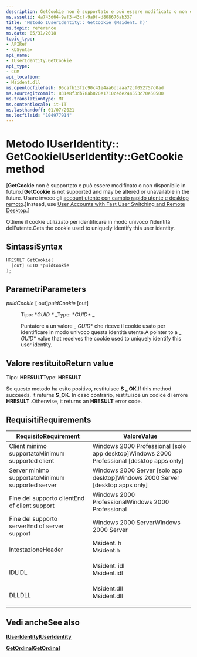 ```yaml
---
description: GetCookie non è supportato e può essere modificato o non disponibile in futuro. Usare invece gli account utente con cambio rapido utente e Desktop remoto.
ms.assetid: 4a743d64-9af3-43cf-9a9f-d808676ab337
title: 'Metodo IUserIdentity:: GetCookie (Msident. h)'
ms.topic: reference
ms.date: 05/31/2018
topic_type:
- APIRef
- kbSyntax
api_name:
- IUserIdentity.GetCookie
api_type:
- COM
api_location:
- Msident.dll
ms.openlocfilehash: 96cafb13f2c90c41e4aa6dcaaa72cf052757d0ad
ms.sourcegitcommit: 831e8f3db78ab820e1710cede244553c70e50500
ms.translationtype: MT
ms.contentlocale: it-IT
ms.lasthandoff: 01/07/2021
ms.locfileid: "104977914"
---
```

# <a name="iuseridentitygetcookie-method"></a><span data-ttu-id="a06d1-104">Metodo IUserIdentity:: GetCookie</span><span class="sxs-lookup"><span data-stu-id="a06d1-104">IUserIdentity::GetCookie method</span></span>

<span data-ttu-id="a06d1-105">\[**GetCookie** non è supportato e può essere modificato o non disponibile in futuro.</span><span class="sxs-lookup"><span data-stu-id="a06d1-105">\[**GetCookie** is not supported and may be altered or unavailable in the future.</span></span> <span data-ttu-id="a06d1-106">Usare invece gli [account utente con cambio rapido utente e desktop remoto](fastuserswitching.md).\]</span><span class="sxs-lookup"><span data-stu-id="a06d1-106">Instead, use [User Accounts with Fast User Switching and Remote Desktop](fastuserswitching.md).\]</span></span>

<span data-ttu-id="a06d1-107">Ottiene il cookie utilizzato per identificare in modo univoco l'identità dell'utente.</span><span class="sxs-lookup"><span data-stu-id="a06d1-107">Gets the cookie used to uniquely identify this user identity.</span></span>

## <a name="syntax"></a><span data-ttu-id="a06d1-108">Sintassi</span><span class="sxs-lookup"><span data-stu-id="a06d1-108">Syntax</span></span>


```C++
HRESULT GetCookie(
  [out] GUID *puidCookie
);
```



## <a name="parameters"></a><span data-ttu-id="a06d1-109">Parametri</span><span class="sxs-lookup"><span data-stu-id="a06d1-109">Parameters</span></span>

<dl> <dt>

<span data-ttu-id="a06d1-110">*puidCookie* \[ out\]</span><span class="sxs-lookup"><span data-stu-id="a06d1-110">*puidCookie* \[out\]</span></span>
</dt> <dd>

<span data-ttu-id="a06d1-111">Tipo: \**GUID \** _</span><span class="sxs-lookup"><span data-stu-id="a06d1-111">Type: \**GUID\** _</span></span>

<span data-ttu-id="a06d1-112">Puntatore a un valore _ *GUID*\* che riceve il cookie usato per identificare in modo univoco questa identità utente.</span><span class="sxs-lookup"><span data-stu-id="a06d1-112">A pointer to a _ *GUID*\* value that receives the cookie used to uniquely identify this user identity.</span></span>

</dd> </dl>

## <a name="return-value"></a><span data-ttu-id="a06d1-113">Valore restituito</span><span class="sxs-lookup"><span data-stu-id="a06d1-113">Return value</span></span>

<span data-ttu-id="a06d1-114">Tipo: **HRESULT**</span><span class="sxs-lookup"><span data-stu-id="a06d1-114">Type: **HRESULT**</span></span>

<span data-ttu-id="a06d1-115">Se questo metodo ha esito positivo, restituisce **S \_ OK**.</span><span class="sxs-lookup"><span data-stu-id="a06d1-115">If this method succeeds, it returns **S\_OK**.</span></span> <span data-ttu-id="a06d1-116">In caso contrario, restituisce un codice di errore **HRESULT** .</span><span class="sxs-lookup"><span data-stu-id="a06d1-116">Otherwise, it returns an **HRESULT** error code.</span></span>

## <a name="requirements"></a><span data-ttu-id="a06d1-117">Requisiti</span><span class="sxs-lookup"><span data-stu-id="a06d1-117">Requirements</span></span>



| <span data-ttu-id="a06d1-118">Requisito</span><span class="sxs-lookup"><span data-stu-id="a06d1-118">Requirement</span></span> | <span data-ttu-id="a06d1-119">Valore</span><span class="sxs-lookup"><span data-stu-id="a06d1-119">Value</span></span> |
|-------------------------------------|----------------------------------------------------------------------------------------|
| <span data-ttu-id="a06d1-120">Client minimo supportato</span><span class="sxs-lookup"><span data-stu-id="a06d1-120">Minimum supported client</span></span><br/> | <span data-ttu-id="a06d1-121">Windows 2000 Professional \[solo app desktop\]</span><span class="sxs-lookup"><span data-stu-id="a06d1-121">Windows 2000 Professional \[desktop apps only\]</span></span><br/>                             |
| <span data-ttu-id="a06d1-122">Server minimo supportato</span><span class="sxs-lookup"><span data-stu-id="a06d1-122">Minimum supported server</span></span><br/> | <span data-ttu-id="a06d1-123">Windows 2000 Server \[solo app desktop\]</span><span class="sxs-lookup"><span data-stu-id="a06d1-123">Windows 2000 Server \[desktop apps only\]</span></span><br/>                                   |
| <span data-ttu-id="a06d1-124">Fine del supporto client</span><span class="sxs-lookup"><span data-stu-id="a06d1-124">End of client support</span></span><br/>    | <span data-ttu-id="a06d1-125">Windows 2000 Professional</span><span class="sxs-lookup"><span data-stu-id="a06d1-125">Windows 2000 Professional</span></span><br/>                                                   |
| <span data-ttu-id="a06d1-126">Fine del supporto server</span><span class="sxs-lookup"><span data-stu-id="a06d1-126">End of server support</span></span><br/>    | <span data-ttu-id="a06d1-127">Windows 2000 Server</span><span class="sxs-lookup"><span data-stu-id="a06d1-127">Windows 2000 Server</span></span><br/>                                                         |
| <span data-ttu-id="a06d1-128">Intestazione</span><span class="sxs-lookup"><span data-stu-id="a06d1-128">Header</span></span><br/>                   | <dl> <span data-ttu-id="a06d1-129"><dt>Msident. h</dt></span><span class="sxs-lookup"><span data-stu-id="a06d1-129"><dt>Msident.h</dt></span></span> </dl>   |
| <span data-ttu-id="a06d1-130">IDL</span><span class="sxs-lookup"><span data-stu-id="a06d1-130">IDL</span></span><br/>                      | <dl> <span data-ttu-id="a06d1-131"><dt>Msident. idl</dt></span><span class="sxs-lookup"><span data-stu-id="a06d1-131"><dt>Msident.idl</dt></span></span> </dl> |
| <span data-ttu-id="a06d1-132">DLL</span><span class="sxs-lookup"><span data-stu-id="a06d1-132">DLL</span></span><br/>                      | <dl> <span data-ttu-id="a06d1-133"><dt>Msident.dll</dt></span><span class="sxs-lookup"><span data-stu-id="a06d1-133"><dt>Msident.dll</dt></span></span> </dl> |



## <a name="see-also"></a><span data-ttu-id="a06d1-134">Vedi anche</span><span class="sxs-lookup"><span data-stu-id="a06d1-134">See also</span></span>

<dl> <dt>

[<span data-ttu-id="a06d1-135">**IUserIdentity**</span><span class="sxs-lookup"><span data-stu-id="a06d1-135">**IUserIdentity**</span></span>](iuseridentity.md)
</dt> <dt>

[<span data-ttu-id="a06d1-136">**GetOrdinal**</span><span class="sxs-lookup"><span data-stu-id="a06d1-136">**GetOrdinal**</span></span>](iuseridentity2-getordinal.md)
</dt> </dl>

 

 




